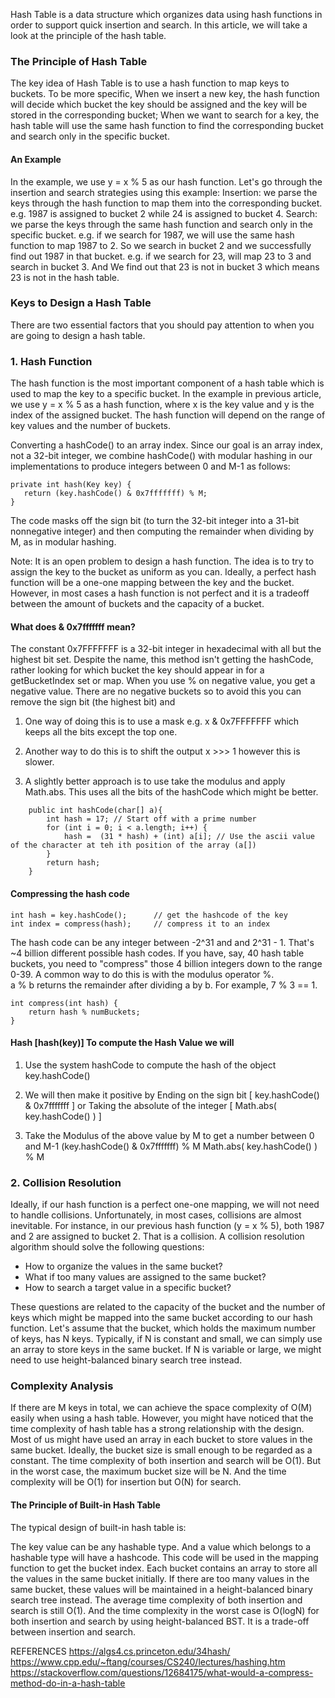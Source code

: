 Hash Table is a data structure which organizes data using hash functions in order to support quick insertion and search. In this article, we will take a look at the principle of the hash table.

### The Principle of Hash Table

The key idea of Hash Table is to use a hash function to map keys to buckets. To be more specific,
When we insert a new key, the hash function will decide which bucket the key should be assigned and the key will be stored in the corresponding bucket;
When we want to search for a key, the hash table will use the same hash function to find the corresponding bucket and search only in the specific bucket.

#### An Example
In the example, we use y = x % 5 as our hash function. Let's go through the insertion and search strategies using this example:
Insertion: we parse the keys through the hash function to map them into the corresponding bucket.
e.g. 1987 is assigned to bucket 2 while 24 is assigned to bucket 4.
Search: we parse the keys through the same hash function and search only in the specific bucket.
e.g. if we search for 1987, we will use the same hash function to map 1987 to 2. So we search in bucket 2 and we successfully find out 1987 in that bucket.
e.g. if we search for 23, will map 23 to 3 and search in bucket 3. And We find out that 23 is not in bucket 3 which means 23 is not in the hash table.


### Keys to Design a Hash Table
There are two essential factors that you should pay attention to when you are going to design a hash table.

### 1. Hash Function
The hash function is the most important component of a hash table which is used to map the key to a specific bucket. In the example in previous article, we use y = x % 5 as a hash function, where x is the key value and y is the index of the assigned bucket.
The hash function will depend on the range of key values and the number of buckets.

Converting a hashCode() to an array index. Since our goal is an array index, not a 32-bit integer, we combine hashCode() with modular hashing in our implementations to produce integers between 0 and M-1 as follows:

    private int hash(Key key) {
       return (key.hashCode() & 0x7fffffff) % M;
    }

The code masks off the sign bit (to turn the 32-bit integer into a 31-bit nonnegative integer) and then computing the remainder when dividing by M, as in modular hashing. 

Note:
It is an open problem to design a hash function. The idea is to try to assign the key to the bucket as uniform as you can. 
Ideally, a perfect hash function will be a one-one mapping between the key and the bucket. 
However, in most cases a hash function is not perfect and it is a tradeoff between the amount of buckets and the capacity of a bucket.

#### What does & 0x7fffffff mean?
The constant 0x7FFFFFFF is a 32-bit integer in hexadecimal with all but the highest bit set.
Despite the name, this method isn't getting the hashCode, rather looking for which bucket the key should appear in
for a getBucketIndex set or map.
When you use % on negative value, you get a negative value. There are no negative buckets so to avoid this
you can remove the sign bit (the highest bit) and

1. One way of doing this is to use a mask
   e.g.  x & 0x7FFFFFFF which keeps all the bits except the top one.

2. Another way to do this is to shift the output
   x >>> 1 however this is slower.

3. A slightly better approach is to use take the modulus and apply Math.abs.
   This uses all the bits of the hashCode which might be better.
```
    public int hashCode(char[] a){
        int hash = 17; // Start off with a prime number
        for (int i = 0; i < a.length; i++) {
            hash =  (31 * hash) + (int) a[i]; // Use the ascii value of the character at teh ith position of the array (a[])
        }
        return hash;
    }
```

#### Compressing the hash code

    int hash = key.hashCode();      // get the hashcode of the key
    int index = compress(hash);     // compress it to an index

The hash code can be any integer between -2^31 and and 2^31 - 1. That's ~4 billion different possible hash codes. 
If you have, say, 40 hash table buckets, you need to "compress" those 4 billion integers down to the range 0-39.
A common way to do this is with the modulus operator %.  
a % b returns the remainder after dividing a by b. For example, 7 % 3 == 1.

    int compress(int hash) {
        return hash % numBuckets;
    }
    
#### Hash [hash(key)] To compute the Hash Value we will
  1. Use the system hashCode to compute the hash of the object
       key.hashCode()

  2. We will then make it positive by
       Ending on the sign bit [ key.hashCode() & 0x7fffffff ]  or
       Taking the absolute of the integer [ Math.abs( key.hashCode() )  ]

  3. Take the Modulus of the above value by M to get a number between 0 and M-1
       (key.hashCode() & 0x7fffffff) % M
       Math.abs( key.hashCode() ) % M
  

### 2. Collision Resolution
Ideally, if our hash function is a perfect one-one mapping, we will not need to handle collisions. Unfortunately, in most cases, collisions are almost inevitable. For instance, in our previous hash function (y = x % 5), both 1987 and 2 are assigned to bucket 2. That is a collision.
A collision resolution algorithm should solve the following questions:

- How to organize the values in the same bucket?
- What if too many values are assigned to the same bucket?
- How to search a target value in a specific bucket?

These questions are related to the capacity of the bucket and the number of keys which might be mapped into the same bucket according to our hash function.
Let's assume that the bucket, which holds the maximum number of keys, has N keys.
Typically, if N is constant and small, we can simply use an array to store keys in the same bucket. If N is variable or large, we might need to use height-balanced binary search tree instead.

### Complexity Analysis
If there are M keys in total, we can achieve the space complexity of O(M) easily when using a hash table.
However, you might have noticed that the time complexity of hash table has a strong relationship with the design.
Most of us might have used an array in each bucket to store values in the same bucket. Ideally, the bucket size is small enough to be regarded as a constant. The time complexity of both insertion and search will be O(1).
But in the worst case, the maximum bucket size will be N. And the time complexity will be O(1) for insertion but O(N) for search.

#### The Principle of Built-in Hash Table
The typical design of built-in hash table is:

The key value can be any hashable type. And a value which belongs to a hashable type will have a hashcode. This code will be used in the mapping function to get the bucket index.
Each bucket contains an array to store all the values in the same bucket initially.
If there are too many values in the same bucket, these values will be maintained in a height-balanced binary search tree instead.
The average time complexity of both insertion and search is still O(1). And the time complexity in the worst case is O(logN) for both insertion and search by using height-balanced BST. It is a trade-off between insertion and search.



REFERENCES
https://algs4.cs.princeton.edu/34hash/
https://www.cpp.edu/~ftang/courses/CS240/lectures/hashing.htm
https://stackoverflow.com/questions/12684175/what-would-a-compress-method-do-in-a-hash-table